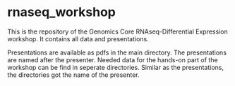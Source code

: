 # rnaseq_workshop
This is the repository of the Genomics Core RNAseq-Differential Expression workshop.
It contains all  data and presentations.

Presentations are available as pdfs in the main directory. The presentations are named after the presenter. 
Needed data for the hands-on part of the workshop can be find in seperate directories. Similar as the presentations, 
the directories got the name of the presenter.
